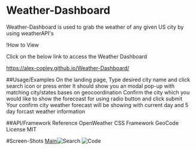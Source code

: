 # Weather-Dashboard

Weather-Dashboard is used to grab the weather of any given US city by using weatherAPI's

!How to View

Click on the below link to access the Weather Dashboard

https://alex-copley.github.io/Weather-Dashboard/

##Usage/Examples
On the landing page, Type desired city name and click search icon or press enter
It should show you an modal pop-up with matching city/states bases on geocoordination
Confirm the city which you would like to show the forecoast for using radio button and click submit
Your confirm city weather forecast will be showing with current day and 5 day forcast weather information


##API/Framework Reference
OpenWeather
CSS Framework
GeoCode
License
MIT

#Screen-Shots
[Main](https://user-images.githubusercontent.com/75288748/133369134-0ffc8055-6316-468f-ab30-366d30546ca5.png)![Search](https://user-images.githubusercontent.com/75288748/133369176-5929f6db-a6b6-4cc0-9ec9-7afcdd4452f3.png)
![Code](https://user-images.githubusercontent.com/75288748/133369187-d9603d30-9fcf-4ed8-9826-2cecc49a1a29.png)
